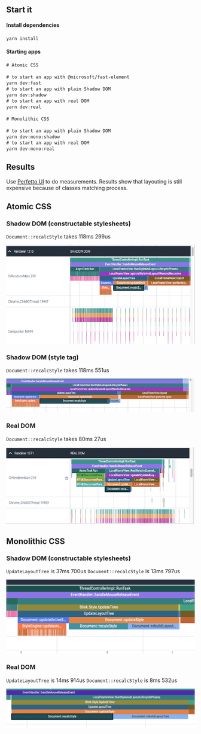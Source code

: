 ## Start it

#### Install dependencies

```shell
yarn install
```

#### Starting apps

```shell
# Atomic CSS

# to start an app with @microsoft/fast-element
yarn dev:fast
# to start an app with plain Shadow DOM
yarn dev:shadow
# to start an app with real DOM
yarn dev:real

# Monolithic CSS

# to start an app with plain Shadow DOM
yarn dev:mono:shadow
# to start an app with real DOM
yarn dev:mono:real
```

## Results

Use [Perfetto UI](https://ui.perfetto.dev/) to do measurements. Results show that layouting is still expensive because of classes matching process.

## Atomic CSS

### Shadow DOM (constructable stylesheets)

`Document::recalcStyle` takes 118ms 299us

![Results for Shadow DOM](./assets/shadow-dom.png)

### Shadow DOM (style tag)

`Document::recalcStyle` takes 118ms 551us

![Results for Shadow DOM with style tag](./assets/shadow-dom-style-tag.png)

### Real DOM

`Document::recalcStyle` takes 80ms 27us

![Results for real DOM](./assets/real-dom.png)

## Monolithic CSS

### Shadow DOM (constructable stylesheets)

`UpdateLayoutTree` is 37ms 700us
`Document::recalcStyle` is 13ms 797us

![img.png](./assets/mono-shadow-dom.png)

### Real DOM

`UpdateLayoutTree` is 14ms 914us
`Document::recalcStyle` is 8ms 532us

![img.png](./assets/mono-real-dom.png)
